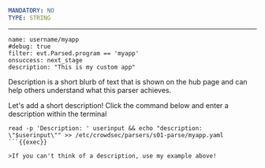 ```yaml
MANDATORY: NO
TYPE: STRING
```
---
```yaml{5}
name: username/myapp
#debug: true
filter: evt.Parsed.program == 'myapp'
onsuccess: next_stage
description: "This is my custom app"
```

Description is a short blurb of text that is shown on the hub page and can help others understand what this parser achieves.

Let's add a short description! Click the command below and enter a description within the terminal
```
read -p 'Description: ' userinput && echo "description: \"$userinput\"" >> /etc/crowdsec/parsers/s01-parse/myapp.yaml
```{{exec}}

>If you can't think of a description, use my example above!
